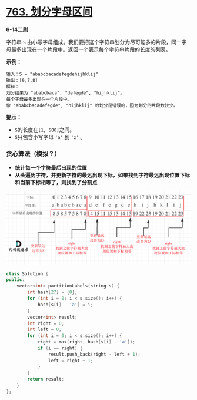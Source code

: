 # [763. 划分字母区间](https://leetcode-cn.com/problems/partition-labels/)

**6-14二刷**

字符串 `S` 由小写字母组成。我们要把这个字符串划分为尽可能多的片段，同一字母最多出现在一个片段中。返回一个表示每个字符串片段的长度的列表。

**示例：**

```
输入：S = "ababcbacadefegdehijhklij"
输出：[9,7,8]
解释：
划分结果为 "ababcbaca", "defegde", "hijhklij"。
每个字母最多出现在一个片段中。
像 "ababcbacadefegde", "hijhklij" 的划分是错误的，因为划分的片段数较少。
```

**提示：**

- `S`的长度在`[1, 500]`之间。
- `S`只包含小写字母 `'a'` 到 `'z'` 。

### 贪心算法（模拟？）

- **统计每一个字符最后出现的位置**
- **从头遍历字符，并更新字符的最远出现下标，如果找到字符最远出现位置下标和当前下标相等了，则找到了分割点**

![763.划分字母区间](../../Images/14.划分字母区间.assets/20201222191924417.png)

```c++
class Solution {
public:
    vector<int> partitionLabels(string s) {
        int hash[27] = {0};
        for (int i = 0; i < s.size(); i++) {
            hash[s[i] - 'a'] = i;
        }
        vector<int> result;
        int right = 0;
        int left = 0;
        for (int i = 0; i < s.size(); i++) {
            right = max(right, hash[s[i] - 'a']);
            if (i == right) {
                result.push_back(right - left + 1);
                left = right + 1;
            }
        }
        return result;
    }
};
```

